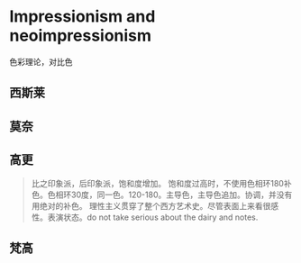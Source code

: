 # Impressionism and neoimpressionism
色彩理论，对比色

## 西斯莱
## 莫奈
## 高更
> 比之印象派，后印象派，饱和度增加。
> 饱和度过高时，不使用色相环180补色。色相环30度，同一色。120-180。主导色，主导色追加。协调，并没有用绝对的补色。
> 理性主义贯穿了整个西方艺术史。尽管表面上来看很感性。表演状态。do not take serious about the dairy and notes.
## 梵高
